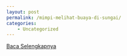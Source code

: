 ```yaml
---
layout: post
permalink: /mimpi-melihat-buaya-di-sungai/
categories:
    - Uncategorized
---
```


[Baca Selengkapnya](/03)